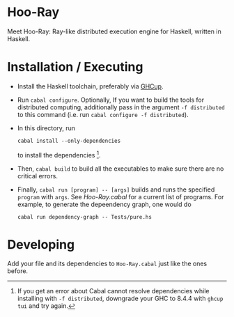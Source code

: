 # Hoo-Ray
Meet Hoo-Ray: Ray-like distributed execution engine for Haskell, written in Haskell.

# Installation / Executing

- Install the Haskell toolchain, preferably via [GHCup](https://www.haskell.org/ghcup/).

- Run `cabal configure`. Optionally, If you want to build the tools for distributed computing, additionally pass in the argument `-f distributed` to this command (i.e. run `cabal configure -f distributed`).

- In this directory, run

    ```
    cabal install --only-dependencies
    ```

    to install the dependencies [^1].


- Then, `cabal build` to build all the executables to make sure there are no critical errors.

- Finally, `cabal run [program] -- [args]` builds and runs the specified `program` with `args`. See *Hoo-Ray.cabal* for a current list of programs. For example, to generate the depeendency graph, one would do

    ```
    cabal run dependency-graph -- Tests/pure.hs
    ```

# Developing

Add your file and its dependencies to `Hoo-Ray.cabal` just like the ones before.

[^1]: If you get an error about Cabal cannot resolve dependencies while installing with `-f distributed`, downgrade your GHC to 8.4.4 with `ghcup tui` and try again.
